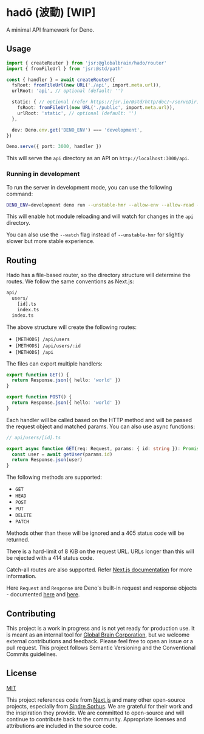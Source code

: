 # hadō (波動) [WIP]

A minimal API framework for Deno.

## Usage

```ts
import { createRouter } from 'jsr:@globalbrain/hado/router'
import { fromFileUrl } from 'jsr:@std/path'

const { handler } = await createRouter({
  fsRoot: fromFileUrl(new URL('./api', import.meta.url)),
  urlRoot: 'api', // optional (default: '')

  static: { // optional (refer https://jsr.io/@std/http/doc/~/serveDir)
    fsRoot: fromFileUrl(new URL('./public', import.meta.url)),
    urlRoot: 'static', // optional (default: '')
  },

  dev: Deno.env.get('DENO_ENV') === 'development',
})

Deno.serve({ port: 3000, handler })
```

This will serve the `api` directory as an API on `http://localhost:3000/api`.

### Running in development

To run the server in development mode, you can use the following command:

```sh
DENO_ENV=development deno run --unstable-hmr --allow-env --allow-read --allow-net server.ts
```

This will enable hot module reloading and will watch for changes in the `api` directory.

You can also use the `--watch` flag instead of `--unstable-hmr` for slightly slower but more stable experience.

## Routing

Hado has a file-based router, so the directory structure will determine the routes. We follow the same conventions as Next.js:

```txt
api/
  users/
    [id].ts
    index.ts
  index.ts
```

The above structure will create the following routes:

- `[METHODS] /api/users`
- `[METHODS] /api/users/:id`
- `[METHODS] /api`

The files can export multiple handlers:

```ts
export function GET() {
  return Response.json({ hello: 'world' })
}

export function POST() {
  return Response.json({ hello: 'world' })
}
```

Each handler will be called based on the HTTP method and will be passed the request object and matched params. You can also use async functions:

```ts
// api/users/[id].ts

export async function GET(req: Request, params: { id: string }): Promise<Response> {
  const user = await getUser(params.id)
  return Response.json(user)
}
```

The following methods are supported:

- `GET`
- `HEAD`
- `POST`
- `PUT`
- `DELETE`
- `PATCH`

Methods other than these will be ignored and a 405 status code will be returned.

There is a hard-limit of 8 KiB on the request URL. URLs longer than this will be rejected with a 414 status code.

Catch-all routes are also supported. Refer [Next.js documentation](https://nextjs.org/docs/pages/building-your-application/routing/dynamic-routes) for more information.

Here `Request` and `Response` are Deno's built-in request and response objects - documented [here](https://docs.deno.com/deploy/api/runtime-request) and [here](https://docs.deno.com/deploy/api/runtime-response).

## Contributing

This project is a work in progress and is not yet ready for production use. It is meant as an internal tool for [Global Brain Corporation](https://globalbrains.com/en), but we welcome external contributions and feedback. Please feel free to open an issue or a pull request. This project follows Semantic Versioning and the Conventional Commits guidelines.

## License

[MIT](./LICENSE.md)

This project references code from [Next.js](https://github.com/vercel/next.js) and many other open-source projects, especially from [Sindre Sorhus](https://github.com/sindresorhus). We are grateful for their work and the inspiration they provide. We are committed to open-source and will continue to contribute back to the community. Appropriate licenses and attributions are included in the source code.
